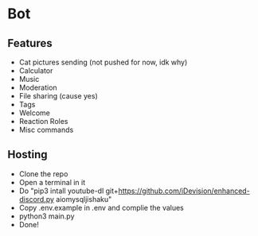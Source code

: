 # Bot
## Features
- Cat pictures sending (not pushed for now, idk why)
- Calculator
- Music
- Moderation
- File sharing (cause yes)
- Tags
- Welcome
- Reaction Roles
- Misc commands

## Hosting
- Clone the repo
- Open a terminal in it
- Do "pip3 intall youtube-dl git+https://github.com/iDevision/enhanced-discord.py aiomysqljishaku"
- Copy .env.example in .env and complie the values
- python3 main.py
- Done!
